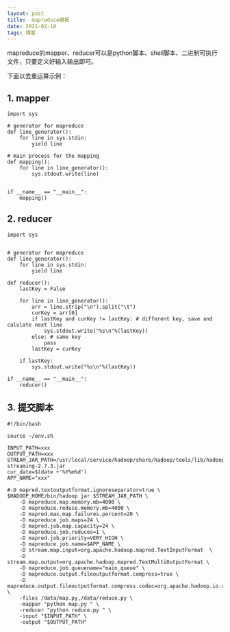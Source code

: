```yaml
---
layout: post
title:  mapreduce模板
date: 2021-02-10
tags: 博客
---
```


mapreduce的mapper、reducer可以是python脚本、shell脚本、二进制可执行文件，只要定义好输入输出即可。

下面以去重运算示例：

## 1. mapper

	import sys 
	
	# generator for mapreduce
	def line_generator():
	    for line in sys.stdin:
	        yield line
	
	# main process for the mapping
	def mapping():
	    for line in line_generator():
	        sys.stdout.write(line)
	
	
	if __name__ == "__main__":
	    mapping()


## 2. reducer

	import sys
	
	
	# generator for mapreduce
	def line_generator():
	    for line in sys.stdin:
	        yield line
	
	def reducer():
	    lastKey = False
	
	    for line in line_generator():
	        arr = line.strip("\n").split("\t")
	        curKey = arr[0]
	        if lastKey and curKey != lastKey: # different key, save and calulate next line
	            sys.stdout.write("%s\n"%(lastKey))
	        else: # same key
	            pass
	        lastKey = curKey
	    
	    if lastKey:
	        sys.stdout.write("%s\n"%(lastKey))
	
	if __name__ == "__main__":
	    reducer()
	    
	    
    
## 3. 提交脚本

	#!/bin/bash
	
	source ~/env.sh
	
	INPUT_PATH=xxx
	OUTPUT_PATH=xxx
	STREAM_JAR_PATH=/usr/local/service/hadoop/share/hadoop/tools/lib/hadoop-streaming-2.7.3.jar
	cur_date=$(date +'%Y%m%d')
	APP_NAME="xxx"
	
	#-D mapred.textoutputformat.ignoreseparator=true \
	$HADOOP_HOME/bin/hadoop jar $STREAM_JAR_PATH \
	    -D mapreduce.map.memory.mb=4000 \
	    -D mapreduce.reduce.memory.mb=4000 \
	    -D mapred.max.map.failures.percent=20 \
	    -D mapreduce.job.maps=24 \
	    -D mapred.job.map.capacity=24 \
	    -D mapreduce.job.reduces=1 \
	    -D mapred.job.priority=VERY_HIGH \
	    -D mapreduce.job.name=$APP_NAME \
	    -D stream.map.input=org.apache.hadoop.mapred.TextInputFormat  \
	    -D stream.map.output=org.apache.hadoop.mapred.TextMultiOutputFormat \
	    -D mapreduce.job.queuename="main_queue" \
	    -D mapreduce.output.fileoutputformat.compress=true \
	    -D mapreduce.output.fileoutputformat.compress.codec=org.apache.hadoop.io.compress.GzipCodec \
	    -files /data/map.py,/data/reduce.py \
	    -mapper "python map.py " \
	    -reducer "python reduce.py " \
	    -input "$INPUT_PATH" \
	    -output "$OUTPUT_PATH"